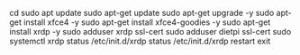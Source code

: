cd
sudo apt update
sudo apt-get update
sudo apt-get upgrade -y
sudo apt-get install xfce4 -y
sudo apt-get install xfce4-goodies -y
sudo apt-get install xrdp -y
sudo adduser xrdp ssl-cert
sudo adduser dietpi ssl-cert
sudo systemctl xrdp status
/etc/init.d/xrdp status
/etc/init.d/xrdp restart
exit
